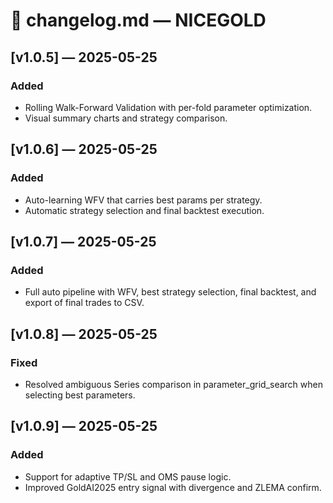 # 📘 changelog.md — NICEGOLD

## [v1.0.5] — 2025-05-25
### Added
- Rolling Walk-Forward Validation with per-fold parameter optimization.
- Visual summary charts and strategy comparison.

## [v1.0.6] — 2025-05-25
### Added
- Auto-learning WFV that carries best params per strategy.
- Automatic strategy selection and final backtest execution.

## [v1.0.7] — 2025-05-25
### Added
- Full auto pipeline with WFV, best strategy selection, final backtest, and
  export of final trades to CSV.

## [v1.0.8] — 2025-05-25
### Fixed
- Resolved ambiguous Series comparison in parameter_grid_search when selecting
  best parameters.

## [v1.0.9] — 2025-05-25
### Added
- Support for adaptive TP/SL and OMS pause logic.
- Improved GoldAI2025 entry signal with divergence and ZLEMA confirm.
